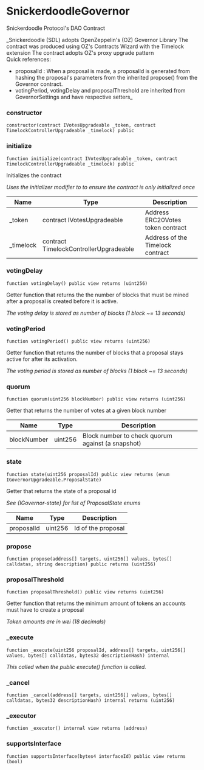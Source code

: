 # SnickerdoodleGovernor

Snickerdoodle Protocol's DAO Contract

_Snickerdoodle (SDL) adopts OpenZeppelin's (OZ) Governor Library
The contract was produced using OZ's Contracts Wizard with the Timelock extension
The contract adopts OZ's proxy upgrade pattern  
Quick references: 
- proposalId : When a proposal is made, a proposalId is generated from hashing the proposal's parameters from the inherited propose() from the Governor contract. 
- votingPeriod, votingDelay and proposalThreshold are inherited from GovernorSettings and have respective setters_

### constructor

```solidity
constructor(contract IVotesUpgradeable _token, contract TimelockControllerUpgradeable _timelock) public
```

### initialize

```solidity
function initialize(contract IVotesUpgradeable _token, contract TimelockControllerUpgradeable _timelock) public
```

Initializes the contract

_Uses the initializer modifier to to ensure the contract is only initialized once_

| Name | Type | Description |
| ---- | ---- | ----------- |
| _token | contract IVotesUpgradeable | Address ERC20Votes token contract |
| _timelock | contract TimelockControllerUpgradeable | Address of the Timelock contract |

### votingDelay

```solidity
function votingDelay() public view returns (uint256)
```

Getter function that returns the the number of blocks that must be mined after a proposal is created before it is active.

_The voting delay is stored as number of blocks (1 block ~= 13 seconds)_

### votingPeriod

```solidity
function votingPeriod() public view returns (uint256)
```

Getter function that returns the number of blocks that a proposal stays active for after its activation.

_The voting period is stored as number of blocks (1 block ~= 13 seconds)_

### quorum

```solidity
function quorum(uint256 blockNumber) public view returns (uint256)
```

Getter that returns the number of votes at a given block number

| Name | Type | Description |
| ---- | ---- | ----------- |
| blockNumber | uint256 | Block number to check quorum against (a snapshot) |

### state

```solidity
function state(uint256 proposalId) public view returns (enum IGovernorUpgradeable.ProposalState)
```

Getter that returns the state of a proposal id

_See {IGovernor-state} for list of ProposalState enums_

| Name | Type | Description |
| ---- | ---- | ----------- |
| proposalId | uint256 | Id of the proposal |

### propose

```solidity
function propose(address[] targets, uint256[] values, bytes[] calldatas, string description) public returns (uint256)
```

### proposalThreshold

```solidity
function proposalThreshold() public view returns (uint256)
```

Getter function that returns the minimum amount of tokens an accounts must have to create a proposal

_Token amounts are in wei (18 decimals)_

### _execute

```solidity
function _execute(uint256 proposalId, address[] targets, uint256[] values, bytes[] calldatas, bytes32 descriptionHash) internal
```

_This called when the public execute() function is called._

### _cancel

```solidity
function _cancel(address[] targets, uint256[] values, bytes[] calldatas, bytes32 descriptionHash) internal returns (uint256)
```

### _executor

```solidity
function _executor() internal view returns (address)
```

### supportsInterface

```solidity
function supportsInterface(bytes4 interfaceId) public view returns (bool)
```


